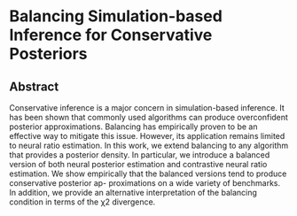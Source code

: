 # Balancing Simulation-based Inference for Conservative Posteriors

## Abstract
Conservative inference is a major concern in simulation-based inference. It has been shown that commonly used algorithms can produce overconfident posterior approximations. Balancing has empirically proven to be an effective way to mitigate this issue. However, its application remains limited to neural ratio estimation. In this work, we extend balancing to any algorithm that provides a posterior density. In particular, we introduce a balanced version of both neural posterior estimation and contrastive neural ratio estimation. We show empirically that the balanced versions tend to produce conservative posterior ap- proximations on a wide variety of benchmarks. In addition, we provide an alternative interpretation of the balancing condition in terms of the χ2 divergence.
